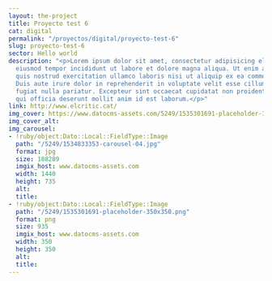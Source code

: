 ```yaml
---
layout: the-project
title: Proyecto test 6
cat: digital
permalink: "/proyectos/digital/proyecto-test-6"
slug: proyecto-test-6
sector: Hello world
description: "<p>Lorem ipsum dolor sit amet, consectetur adipisicing elit, sed do
  eiusmod tempor incididunt ut labore et dolore magna aliqua. Ut enim ad minim veniam,
  quis nostrud exercitation ullamco laboris nisi ut aliquip ex ea commodo consequat.
  Duis aute irure dolor in reprehenderit in voluptate velit esse cillum dolore eu
  fugiat nulla pariatur. Excepteur sint occaecat cupidatat non proident, sunt in culpa
  qui officia deserunt mollit anim id est laborum.</p>"
link: http://www.elcritic.cat/
img_cover: https://www.datocms-assets.com/5249/1535301691-placeholder-350x350.png
img_cover_alt: 
img_carousel:
- !ruby/object:Dato::Local::FieldType::Image
  path: "/5249/1534833353-carousel-04.jpg"
  format: jpg
  size: 188289
  imgix_host: www.datocms-assets.com
  width: 1440
  height: 735
  alt: 
  title: 
- !ruby/object:Dato::Local::FieldType::Image
  path: "/5249/1535301691-placeholder-350x350.png"
  format: png
  size: 935
  imgix_host: www.datocms-assets.com
  width: 350
  height: 350
  alt: 
  title: 
---
```


